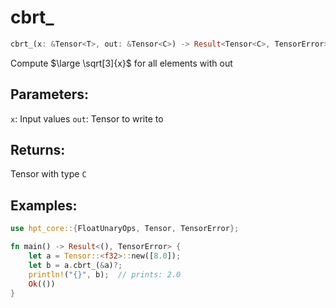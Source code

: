 # cbrt_
```rust
cbrt_(x: &Tensor<T>, out: &Tensor<C>) -> Result<Tensor<C>, TensorError>
```
Compute $\large \sqrt[3]{x}$ for all elements with out

## Parameters:
`x`: Input values
`out`: Tensor to write to

## Returns:
Tensor with type `C`

## Examples:
```rust
use hpt_core::{FloatUnaryOps, Tensor, TensorError};

fn main() -> Result<(), TensorError> {
    let a = Tensor::<f32>::new([8.0]);
    let b = a.cbrt_(&a)?;
    println!("{}", b);  // prints: 2.0
    Ok(())
}
```